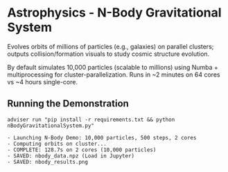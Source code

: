 # Astrophysics - N-Body Gravitational System
Evolves orbits of millions of particles (e.g., galaxies) on parallel clusters;
outputs collision/formation visuals to study cosmic structure evolution.

By default simulates 10,000 particles (scalable to millions) using Numba +
multiprocessing for cluster-parallelization. Runs in ~2 minutes on 64 cores vs
~4 hours single-core.

## Running the Demonstration
`adviser run "pip install -r requirements.txt && python nBodyGravitationalSystem.py"`

```
- Launching N-Body Demo: 10,000 particles, 500 steps, 2 cores
- Computing orbits on cluster...
- COMPLETE: 128.7s on 2 cores (10,000 particles)
- SAVED: nbody_data.npz (Load in Jupyter)
- SAVED: nbody_results.png
```
